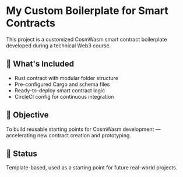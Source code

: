 # My Custom Boilerplate for Smart Contracts

This project is a customized CosmWasm smart contract boilerplate developed during a technical Web3 course.

## 🧱 What's Included

- Rust contract with modular folder structure
- Pre-configured Cargo and schema files
- Ready-to-deploy smart contract logic
- CircleCI config for continuous integration

## 🎯 Objective

To build reusable starting points for CosmWasm development — accelerating new contract creation and prototyping.

## 🧠 Status

Template-based, used as a starting point for future real-world projects.
